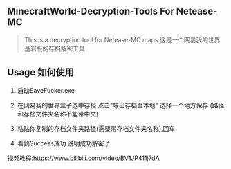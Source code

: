 ## MinecraftWorld-Decryption-Tools For Netease-MC

> This is a decryption tool for Netease-MC maps
这是一个网易我的世界基岩版的存档解密工具

## Usage 如何使用

1. 启动SaveFucker.exe

2. 在网易我的世界盒子选中存档 点击"导出存档至本地" 选择一个地方保存 (路径和存档文件夹名称不能带中文)

3. 粘贴你复制的存档文件夹路径(需要带存档文件夹名称),回车

4. 看到Success成功 说明成功解密了


视频教程:https://www.bilibili.com/video/BV1JP411j7dA
